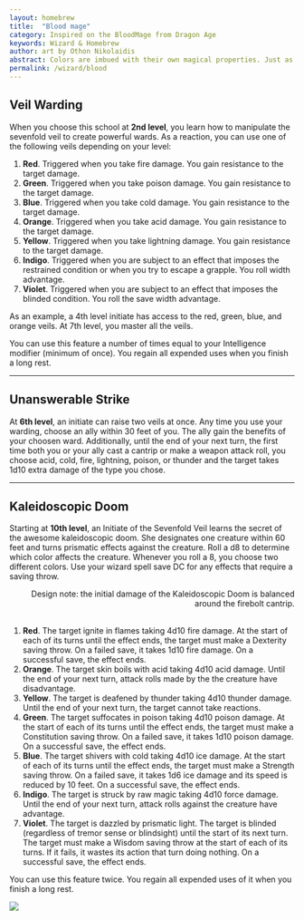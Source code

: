 ```yaml
---
layout: homebrew
title:  "Blood mage"
category: Inspired on the BloodMage from Dragon Age
keywords: Wizard & Homebrew
author: art by Othon Nikolaidis
abstract: Colors are imbued with their own magical properties. Just as exotic substances and mystic words have the power to repel certain creatures, colors also harbor innate properties that can be brought forth by the skilled mage, culminating in the perfection of the prismatic wall or prismatic sphere. Few spells match the beauty and power of these potent abjurations. They are perfect defenses, representing a union of magical lore and keen insight into the workings of nature. A master of defensive magic, the Initiate of the Sevenfold Veil approaches the prismatic barrier by mastering one by one its constituent veils or layers. 
permalink: /wizard/blood
---
```




## Veil Warding


When you choose this school at **2nd level**, you learn how to manipulate the sevenfold veil to create powerful wards. As a reaction, you can use one of the following veils depending on your level:

1. **Red**. Triggered when you take fire damage. You gain resistance to the target damage.
2. **Green**. Triggered when you take poison damage. You gain resistance to the target damage.
3. **Blue**. Triggered when you take cold damage. You gain resistance to the target damage.
4. **Orange**. Triggered when you take acid damage. You gain resistance to the target damage.
5. **Yellow**. Triggered when you take lightning damage. You gain resistance to the target damage.
6. **Indigo**. Triggered when you are subject to an effect that imposes the restrained condition or when you try to escape a grapple. You roll width advantage.
7. **Violet**. Triggered when you are subject to an effect that imposes the  blinded condition. You roll the save width advantage.

As an example, a 4th level initiate has access to the red, green, blue, and orange veils. At 7th level, you master all the veils.


You can use this feature a number of times equal to your Intelligence modifier (minimum of once). You regain all expended uses when you finish a long rest.

___


## Unanswerable Strike

At **6th level**, an initiate can raise two veils at once. Any time you use your warding, choose an ally within 30 feet of you. The ally gain the benefits of your choosen ward. Additionally, until the end of your next turn, the first time both you or your ally cast a cantrip or make a weapon attack roll, you choose acid, cold, fire, lightning, poison, or thunder and the target takes 1d10 extra damage of the type you chose.  

___


## Kaleidoscopic Doom

Starting at **10th level**, an Initiate of the Sevenfold Veil learns the secret of the awesome kaleidoscopic doom. She designates one creature within 60 feet and turns prismatic effects against the creature. Roll a d8 to determine which color affects the creature. Whenever you roll a 8, you choose two different colors. Use your wizard spell save DC for any effects that require a saving throw.

<div style="text-align: right;">
Design note: the initial damage of the Kaleidoscopic Doom is balanced around the firebolt cantrip. 
</div>

<br>

1. **Red**. The target ignite in flames taking 4d10 fire damage. At the start of each of its turns until the effect ends, the target must make a Dexterity saving throw. On a failed save, it takes 1d10 fire damage. On a successful save, the effect ends.
2. **Orange**. The target skin boils with acid taking 4d10 acid damage. Until the end of your next turn, attack rolls made by the the creature have disadvantage. 
3. **Yellow**. The target is deafened by thunder taking 4d10 thunder damage. Until the end of your next turn, the target cannot take reactions.
4. **Green**. The target suffocates in poison taking 4d10 poison damage. At the start of each of its turns until the effect ends, the target must make a Constitution saving throw. On a failed save, it takes 1d10 poison damage. On a successful save, the effect ends.
5. **Blue**. The target shivers with cold taking 4d10 ice damage. At the start of each of its turns until the effect ends, the target must make a Strength saving throw. On a failed save, it takes 1d6 ice damage and its speed is reduced by 10 feet. On a successful save, the effect ends.
6. **Indigo**. The target is struck by raw magic taking 4d10 force damage. Until the end of your next turn, attack rolls against the creature have advantage. 
7. **Violet**. The target is dazzled by prismatic light. The target is blinded (regardless of tremor sense or blindsight) until the start of its next turn. The target must make a Wisdom saving throw at the start of each of its turns. If it fails, it wastes its action that turn doing nothing. On a successful save, the effect ends.

You can use this feature twice. You regain all expended uses of it when you finish a long rest.


  
<img
  src='https://i.pinimg.com/564x/5f/3f/0c/5f3f0ce6a38c491e196297c4b380e6fa.jpg'
  style='style=overflow: hidden; mix-blend-mode:multiply'/>